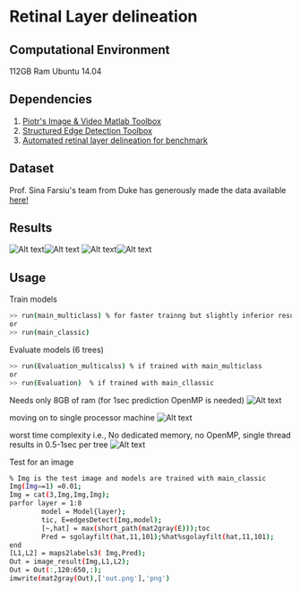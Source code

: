 # Retinal Layer delineation

## Computational Environment
112GB Ram Ubuntu 14.04 

## Dependencies
1. [Piotr's Image & Video Matlab Toolbox](https://github.com/pdollar/toolbox) 
2. [Structured Edge Detection Toolbox ](https://github.com/pdollar/edges)
3. [Automated retinal layer delineation for benchmark](https://github.com/pangyuteng/caserel)


## Dataset
Prof. Sina Farsiu's team from Duke has generously made the data available [here!](http://people.duke.edu/~sf59/Chiu_BOE_2014_dataset.htm)

## Results
![Alt text](https://github.com/ultrai/Chap_1/blob/master/Results/out2.png)![Alt text](https://github.com/ultrai/Chap_1/blob/master/Results/out7.png)
![Alt text](https://github.com/ultrai/Chap_1/blob/master/Results/out5.png)![Alt text](https://github.com/ultrai/Chap_1/blob/master/out60.png)


## Usage
Train models
```bash
>> run(main_multiclass) % for faster trainng but slightly inferior results (~error = 0.01)
or
>> run(main_classic)  
````
Evaluate models (6 trees)
```bash
>> run(Evaluation_multicalss) % if trained with main_multiclass
or
>> run(Evaluation)  % if trained with main_cllassic
````
Needs only 8GB of ram (for 1sec prediction OpenMP is needed)
![Alt text](https://github.com/ultrai/Chap_1/blob/master/prediction.png)

moving on to single processor machine
![Alt text](https://github.com/ultrai/Chap_1/blob/master/space-time-1-procesor.png)

worst time complexity i.e., No dedicated memory, no OpenMP, single thread  results in 0.5-1sec per tree
![Alt text](https://github.com/ultrai/Chap_1/blob/master/space-time-3.png)


Test for an image
``` bash
% Img is the test image and models are trained with main_classic
Img(Img==1) =0.01;
Img = cat(3,Img,Img,Img);
parfor layer = 1:8
        model = Model{layer};
        tic, E=edgesDetect(Img,model);
        [~,hat] = max(short_path(mat2gray(E)));toc
        Pred = sgolayfilt(hat,11,101);%hat%sgolayfilt(hat,11,101);
end
[L1,L2] = maps2labels3( Img,Pred);
Out = image_result(Img,L1,L2);
Out = Out(:,120:650,:);
imwrite(mat2gray(Out),['out.png'],'png')

```
